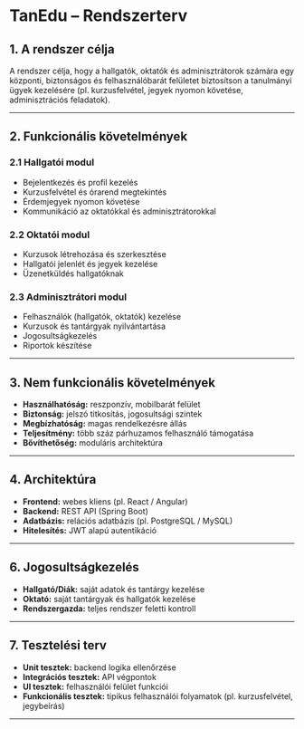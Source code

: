 # TanEdu – Rendszerterv

## 1. A rendszer célja
A rendszer célja, hogy a hallgatók, oktatók és adminisztrátorok számára egy központi, 
biztonságos és felhasználóbarát felületet biztosítson a tanulmányi ügyek kezelésére 
(pl. kurzusfelvétel, jegyek nyomon követése, adminisztrációs feladatok).

---

## 2. Funkcionális követelmények

### 2.1 Hallgatói modul
- Bejelentkezés és profil kezelés
- Kurzusfelvétel és órarend megtekintés
- Érdemjegyek nyomon követése
- Kommunikáció az oktatókkal és adminisztrátorokkal

### 2.2 Oktatói modul
- Kurzusok létrehozása és szerkesztése
- Hallgatói jelenlét és jegyek kezelése
- Üzenetküldés hallgatóknak

### 2.3 Adminisztrátori modul
- Felhasználók (hallgatók, oktatók) kezelése
- Kurzusok és tantárgyak nyilvántartása
- Jogosultságkezelés
- Riportok készítése

---

## 3. Nem funkcionális követelmények
- **Használhatóság:** reszponzív, mobilbarát felület
- **Biztonság:** jelszó titkosítás, jogosultsági szintek
- **Megbízhatóság:** magas rendelkezésre állás
- **Teljesítmény:** több száz párhuzamos felhasználó támogatása
- **Bővíthetőség:** moduláris architektúra

---

## 4. Architektúra
- **Frontend:** webes kliens (pl. React / Angular)
- **Backend:** REST API (Spring Boot)
- **Adatbázis:** relációs adatbázis (pl. PostgreSQL / MySQL)
- **Hitelesítés:** JWT alapú autentikáció

---

## 6. Jogosultságkezelés
- **Hallgató/Diák:** saját adatok és tantárgy kezelése
- **Oktató:** saját tantárgyak és hallgatók kezelése
- **Rendszergazda:** teljes rendszer feletti kontroll

---

## 7. Tesztelési terv
- **Unit tesztek:** backend logika ellenőrzése
- **Integrációs tesztek:** API végpontok
- **UI tesztek:** felhasználói felület funkciói
- **Funkcionális tesztek:** tipikus felhasználói folyamatok (pl. kurzusfelvétel, jegybeírás)

---